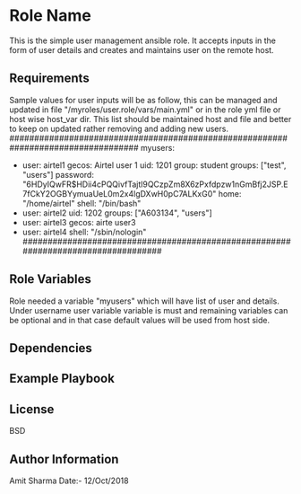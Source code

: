 Role Name
=========

This is the simple user management ansible role. It accepts inputs in the form of user details and creates and maintains user on the remote host.

Requirements
------------

Sample values for user inputs will be as follow, this can be managed and updated in file "/myroles/user.role/vars/main.yml" or in the role yml file or host wise host_var dir. This list should be maintained host and file and better to keep on updated rather removing and adding new users.
##################################################################################
myusers:
  - user: airtel1
    gecos: Airtel user 1
    uid: 1201
    group: student
    groups: ["test", "users"]
    password: "$6$HDyIQwFR$HDii4cPQQivfTajtl9QCzpZm8X6zPxfdpzw1nGmBfj2JSP.E7fCkY2OGBYymuaUeL0m2x4lgDXwH0pC7ALKxG0"
    home: "/home/airtel"
    shell: "/bin/bash"
  - user: airtel2
    uid: 1202
    groups: ["A603134", "users"]
  - user: airtel3
    gecos: airte user3
  - user: airtel4
    shell: "/sbin/nologin"
##################################################################################

Role Variables
--------------
Role needed a variable "myusers" which will have list of user and details. Under username user variable variable is must and remaining variables can be optional and in that case default values will be used from host side.

Dependencies
------------


Example Playbook
----------------

License
-------

BSD

Author Information
------------------
Amit Sharma
Date:- 12/Oct/2018


